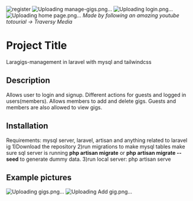 ![register](https://github.com/muhammadsaleh14/Laragigs-managment-app/assets/104164140/a6b27dab-cf2d-4757-9daa-f8bef0ee94d7)
![Uploading manage-gigs.png…]()
![Uploading login.png…]()
![Uploading home page.png…]()
_Made by following an amazing youtube totourial -> Traversy Media_ 
# Project Title
Laragigs-management in laravel with mysql and tailwindcss

## Description
Allows user to login and signup. Different actions for guests and logged in users(members). Allows  members to add and delete  gigs. Guests and members are also allowed to view gigs.

## Installation
Requirements: mysql server, laravel, artisan and anything related to laravel ig
1)Download the repository
2)run migrations to make mysql tables make sure sql server is running **php artisan migrate** or **php artisan migrate --seed** to generate dummy data.
3)run local server: php artisan serve

## Example pictures
![Uploading gigs.png…]()
![Uploading Add gig.png…]()


